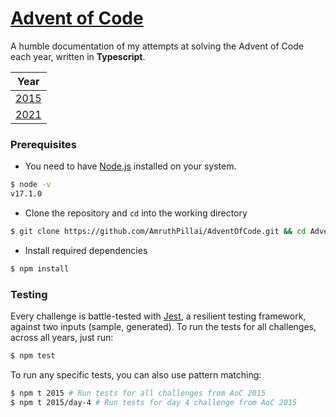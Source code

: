 # [Advent of Code](https://adventofcode.com/)

A humble documentation of my attempts at solving the Advent of Code each year, written in **Typescript**.

| Year                 |
| -------------------- |
| [2015](/events/2015) |
| [2021](/events/2021) |

### Prerequisites

- You need to have [Node.js](https://nodejs.org/en/) installed on your system.
```sh
$ node -v
v17.1.0
```

- Clone the repository and `cd` into the working directory
```sh
$ git clone https://github.com/AmruthPillai/AdventOfCode.git && cd AdventOfCode
```

- Install required dependencies
```sh
$ npm install
```

### Testing

Every challenge is battle-tested with [Jest](https://jestjs.io/), a resilient testing framework, against two inputs (sample, generated). To run the tests for all challenges, across all years, just run:
```sh
$ npm test
```

To run any specific tests, you can also use pattern matching:
```sh
$ npm t 2015 # Run tests for all challenges from AoC 2015
$ npm t 2015/day-4 # Run tests for day 4 challenge from AoC 2015
```